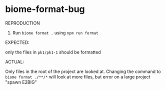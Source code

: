 # biome-format-bug

REPRODUCTION

1. Run `biome format .` using `npm run format`

EXPECTED:

only the files in `pk1/pk1-1` should be formatted

ACTUAL:

Only files in the root of the project are looked at.
Changing the command to `biome format ./**/*` will look at more files, but error on a large project "spawn E2BIG"
